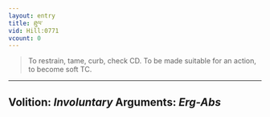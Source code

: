 ```yaml
---
layout: entry
title: ཐུལ་
vid: Hill:0771
vcount: 0
---
```

> To restrain, tame, curb, check CD\. To be made suitable for an action, to become soft TC\.

---
Volition: _Involuntary_
Arguments: _Erg-Abs_
---


